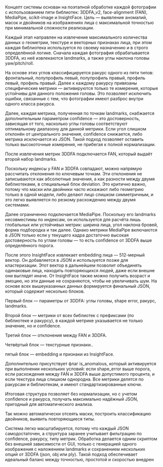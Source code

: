 Концепт системы основан на поэтапной обработке каждой фотографии с использованием пяти библиотек: 3DDFA_v2, face-alignment (FAN), MediaPipe, scikit-image и InsightFace. Цель — выявление аномалий, масок и двойников на изображениях лица с максимальной точностью при минимальной сложности реализации. 

Каждый этап направлен на извлечение максимального количества данных о геометрии, текстуре и векторных признаках лица, при этом каждая библиотека используется по своему назначению и в строго определённой логике. Сначала каждая фотография обрабатывается 3DDFA, из неё извлекаются landmarks, а также углы наклона головы yaw/pitch/roll. 

На основе этих углов классифицируется ракурс одного из пяти типов: фронтальный, полупрофиль левый, полупрофиль правый, профиль левый, профиль правый. Далее к каждому ракурсу привязаны специфические метрики — активируются только те измерения, которые устойчивы для данного положения головы. Это позволяет исключить ошибки, связанные с тем, что фотографии имеют разброс внутри одного класса ракурса.

Далее, каждая метрика, полученная по точкам landmarks, снабжается дополнительным параметром confidence — это достоверность, зависящая от того, насколько углы головы соответствуют оптимальному диапазону для данной метрики. Если угол слишком отклонён от центрального значения, confidence снижается, либо метрика исключается из JSON. Такой подход позволяет оставить только высокоточные измерения, не прибегая к полной нормализации. 


После извлечения метрик 3DDFA подключается FAN, который выдаёт второй набор landmarks. 

Поскольку индексы у FAN и 3DDFA совпадают, можно напрямую рассчитать отклонения по ключевым точкам. Эти отклонения не записываются как абсолютные значения, а как разности между двумя библиотеками, в специальный блок deviation. Это критично важно, потому что маски или двойники часто искажают либо геометрию только в одной модели, либо делают лицо слишком симметричным, и это легко выявляется по резкому расхождению между двумя системами. 

Далее ограниченно подключается MediaPipe. Поскольку его landmarks несовместимы по индексам, он используется для расчёта лишь глобальных или устойчивых метрик: ширина лица, угол наклона бровей, форма подбородка и так далее. Однако метрики MediaPipe включаются в JSON только если у текущего кадра достаточно высокая достоверность по углам головы — то есть confidence от 3DDFA выше определённого порога.

После этого InsightFace извлекает embedding лица — 512-мерный вектор. Он добавляется в JSON и используется позже для кластеризации. Этот вектор в дальнейшем позволит объединять одинаковые лица, находить повторяющихся людей, даже если внешне они выглядят иначе. От InsightFace также можно получить возраст и эмоцию, но эти данные не сохраняются, чтобы не увеличивать шум. На основе всех вышеуказанных данных формируется финальный JSON, который содержит несколько блоков.

Первый блок — параметры от 3DDFA: углы головы, shape error, ракурс, landmarks. 

Второй блок — метрики от всех библиотек с префиксами (по библиотеке и ракурсу), в каждой метрике указывается не только значение, но и confidence.

Третий блок — отклонения между FAN и 3DDFA.

Четвёртый блок — текстурные признаки.. 

пятый блок — embedding и признаки из InsightFace. 

Дополнительно присутствует флаг is_anomalous, который активируется при выполнении нескольких условий: если shape_error выше порога, если расхождения между FAN и 3DDFA выше допустимого процента, и если текстура лица слишком однородна. Все метрики делятся по ракурсам и библиотекам, и имеют стандартизированные ключи. 

Итоговая структура позволяет без нормализации, но с учетом confidence и ракурса, получать максимально надёжный JSON, пригодный для автоматического анализа. 

Так можно автоматически отсеять маски, построить классификацию двойников, выявить повторяющиеся типы. 

Система легко масштабируется, потому что каждый JSON самодостаточен, а структура заранее учитывает фильтрацию по confidence, ракурсу, типу метрик. Обработка делается одним скриптом без внешней зависимости от GUI, только с генерацией одного изображения с наложением landmarks и сохранением нескольких опций от 3DDFA (json, obj или ply). Такой подход обеспечивает идеальный баланс между точностью, простотой и скоростью внедрен
